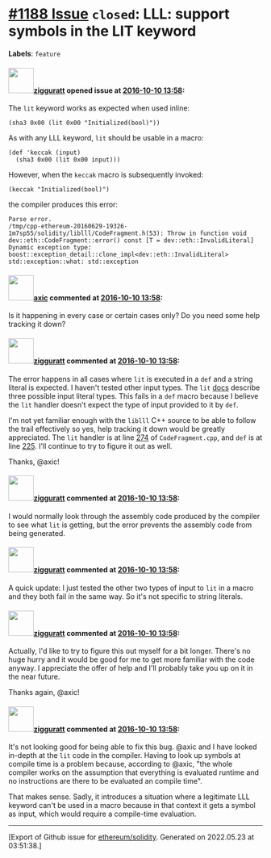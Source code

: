 # [\#1188 Issue](https://github.com/ethereum/solidity/issues/1188) `closed`: LLL: support symbols in the LIT keyword
**Labels**: `feature`


#### <img src="https://avatars.githubusercontent.com/u/102482?v=4" width="50">[zigguratt](https://github.com/zigguratt) opened issue at [2016-10-10 13:58](https://github.com/ethereum/solidity/issues/1188):

The `lit` keyword works as expected when used inline:

```
(sha3 0x00 (lit 0x00 "Initialized(bool)"))
```

As with any LLL keyword, `lit` should be usable in a macro:

```
(def 'keccak (input)
  (sha3 0x00 (lit 0x00 input)))
```

However, when the `keccak` macro is subsequently invoked:

```
(keccak "Initialized(bool)")
```

the compiler produces this error:

```
Parse error.
/tmp/cpp-ethereum-20160629-19326-1m7sp55/solidity/liblll/CodeFragment.h(53): Throw in function void dev::eth::CodeFragment::error() const [T = dev::eth::InvalidLiteral]
Dynamic exception type: boost::exception_detail::clone_impl<dev::eth::InvalidLiteral>
std::exception::what: std::exception
```


#### <img src="https://avatars.githubusercontent.com/u/20340?v=4" width="50">[axic](https://github.com/axic) commented at [2016-10-10 13:58](https://github.com/ethereum/solidity/issues/1188#issuecomment-253639560):

Is it happening in every case or certain cases only? Do you need some help tracking it down?

#### <img src="https://avatars.githubusercontent.com/u/102482?v=4" width="50">[zigguratt](https://github.com/zigguratt) commented at [2016-10-10 13:58](https://github.com/ethereum/solidity/issues/1188#issuecomment-253768733):

The error happens in all cases where `lit` is executed in a `def` and a string literal is expected. I haven't tested other input types. The `lit` [docs](https://github.com/ethereum/cpp-ethereum/wiki/LLL-PoC-6/04fae9e627ac84d771faddcf60098ad09230ab58#literals--code) describe three possible input literal types. This fails in a `def` macro because I believe the `lit` handler doesn't expect the type of input provided to it by `def`. 

I'm not yet familiar enough with the `liblll` C++ source to be able to follow the trail effectively so yes, help tracking it down would be greatly appreciated. The `lit` handler is at line [274](https://github.com/ethereum/solidity/blob/develop/liblll/CodeFragment.cpp#L274) of `CodeFragment.cpp`, and `def` is at line [225](https://github.com/ethereum/solidity/blob/develop/liblll/CodeFragment.cpp#L225). I'll continue to try to figure it out as well.

Thanks, @axic!

#### <img src="https://avatars.githubusercontent.com/u/102482?v=4" width="50">[zigguratt](https://github.com/zigguratt) commented at [2016-10-10 13:58](https://github.com/ethereum/solidity/issues/1188#issuecomment-253771774):

I would normally look through the assembly code produced by the compiler to see what `lit` is getting, but the error prevents the assembly code from being generated.

#### <img src="https://avatars.githubusercontent.com/u/102482?v=4" width="50">[zigguratt](https://github.com/zigguratt) commented at [2016-10-10 13:58](https://github.com/ethereum/solidity/issues/1188#issuecomment-253875278):

A quick update: I just tested the other two types of input to `lit` in a macro and they both fail in the same way. So it's not specific to string literals.

#### <img src="https://avatars.githubusercontent.com/u/102482?v=4" width="50">[zigguratt](https://github.com/zigguratt) commented at [2016-10-10 13:58](https://github.com/ethereum/solidity/issues/1188#issuecomment-253942238):

Actually, I'd like to try to figure this out myself for a bit longer. There's no huge hurry and it would be good for me to get more familiar with the code anyway. I appreciate the offer of help and I'll probably take you up on it in the near future.

Thanks again, @axic!

#### <img src="https://avatars.githubusercontent.com/u/102482?v=4" width="50">[zigguratt](https://github.com/zigguratt) commented at [2016-10-10 13:58](https://github.com/ethereum/solidity/issues/1188#issuecomment-259124441):

It's not looking good for being able to fix this bug. @axic and I have looked in-depth at the `lit` code in the compiler. Having to look up symbols at compile time is a problem because, according to @axic, "the whole compiler works on the assumption that everything is evaluated runtime and no instructions are there to be evaluated an compile time".

That makes sense. Sadly, it introduces a situation where a legitimate LLL keyword can't be used in a macro because in that context it gets a symbol as input, which would require a compile-time evaluation.


-------------------------------------------------------------------------------



[Export of Github issue for [ethereum/solidity](https://github.com/ethereum/solidity). Generated on 2022.05.23 at 03:51:38.]

